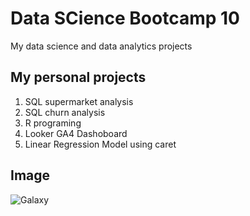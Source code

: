 # Data SCience Bootcamp 10
My data science and data analytics projects

## My personal projects

1. SQL supermarket analysis
2. SQL churn analysis
3. R programing
4. Looker GA4 Dashoboard
5. Linear Regression Model using caret

## Image
![Galaxy](https://t4.ftcdn.net/jpg/05/29/87/37/360_F_529873767_FMwTX8twWRwAI4xtk2X65THeflD7Fp9s.jpg)
